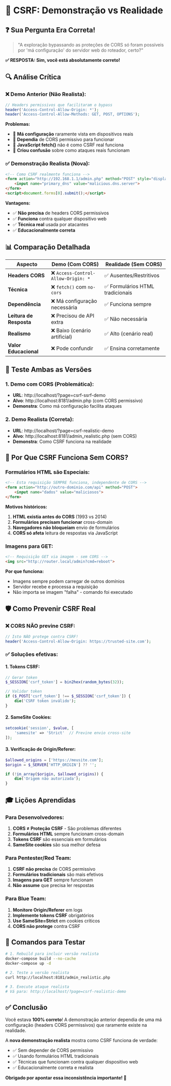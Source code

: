 # 🎯 CSRF: Demonstração vs Realidade

## ❓ **Sua Pergunta Era Correta!**

> "A exploração bypassando as proteções de CORS só foram possíveis por 'má configuração' do servidor web do roteador, certo?"

**✅ RESPOSTA: Sim, você está absolutamente correto!**

## 🔍 **Análise Crítica**

### **❌ Demo Anterior (Não Realista):**

```php
// Headers permissivos que facilitaram o bypass
header('Access-Control-Allow-Origin: *');
header('Access-Control-Allow-Methods: GET, POST, OPTIONS');
```

**Problemas:**
- 🚨 **Má configuração** raramente vista em dispositivos reais
- 🚨 **Dependia** de CORS permissivo para funcionar
- 🚨 **JavaScript fetch()** não é como CSRF real funciona
- 🚨 **Criou confusão** sobre como ataques reais funcionam

### **✅ Demonstração Realista (Nova):**

```html
<!-- Como CSRF realmente funciona -->
<form action="http://192.168.1.1/admin.php" method="POST" style="display:none;">
    <input name="primary_dns" value="malicious.dns.server">
</form>
<script>document.forms[0].submit();</script>
```

**Vantagens:**
- ✅ **Não precisa** de headers CORS permissivos
- ✅ **Funciona** contra qualquer dispositivo web
- ✅ **Técnica real** usada por atacantes
- ✅ **Educacionalmente correta**

## 📊 **Comparação Detalhada**

| Aspecto | Demo (Com CORS) | Realidade (Sem CORS) |
|---------|-----------------|----------------------|
| **Headers CORS** | ❌ `Access-Control-Allow-Origin: *` | ✅ Ausentes/Restritivos |
| **Técnica** | ❌ `fetch()` com `no-cors` | ✅ Formulários HTML tradicionais |
| **Dependência** | ❌ Má configuração necessária | ✅ Funciona sempre |
| **Leitura de Resposta** | ❌ Precisou de API extra | ✅ Não necessária |
| **Realismo** | ❌ Baixo (cenário artificial) | ✅ Alto (cenário real) |
| **Valor Educacional** | ❌ Pode confundir | ✅ Ensina corretamente |

## 🧪 **Teste Ambas as Versões**

### **1. Demo com CORS (Problemática):**
- **URL**: http://localhost/?page=csrf-ssrf-demo
- **Alvo**: http://localhost:8181/admin.php (com CORS permissivo)
- **Demonstra**: Como má configuração facilita ataques

### **2. Demo Realista (Correta):**
- **URL**: http://localhost/?page=csrf-realistic-demo
- **Alvo**: http://localhost:8181/admin_realistic.php (sem CORS)
- **Demonstra**: Como CSRF funciona na realidade

## 🎯 **Por Que CSRF Funciona Sem CORS?**

### **Formulários HTML são Especiais:**

```html
<!-- Esta requisição SEMPRE funciona, independente de CORS -->
<form action="http://outro-dominio.com/api" method="POST">
    <input name="dados" value="maliciosos">
</form>
```

**Motivos históricos:**
1. **HTML existia antes do CORS** (1993 vs 2014)
2. **Formulários precisam funcionar** cross-domain
3. **Navegadores não bloqueiam** envio de formulários
4. **CORS só afeta** leitura de respostas via JavaScript

### **Imagens para GET:**

```html
<!-- Requisição GET via imagem - sem CORS -->
<img src="http://router.local/admin?cmd=reboot">
```

**Por que funciona:**
- Imagens sempre podem carregar de outros domínios
- Servidor recebe e processa a requisição
- Não importa se imagem "falha" - comando foi executado

## 🛡️ **Como Prevenir CSRF Real**

### **❌ CORS NÃO previne CSRF:**
```php
// Isto NÃO protege contra CSRF!
header('Access-Control-Allow-Origin: https://trusted-site.com');
```

### **✅ Soluções efetivas:**

#### **1. Tokens CSRF:**
```php
// Gerar token
$_SESSION['csrf_token'] = bin2hex(random_bytes(32));

// Validar token
if ($_POST['csrf_token'] !== $_SESSION['csrf_token']) {
    die('CSRF token inválido');
}
```

#### **2. SameSite Cookies:**
```php
setcookie('session', $value, [
    'samesite' => 'Strict'  // Previne envio cross-site
]);
```

#### **3. Verificação de Origin/Referer:**
```php
$allowed_origins = ['https://meusite.com'];
$origin = $_SERVER['HTTP_ORIGIN'] ?? '';

if (!in_array($origin, $allowed_origins)) {
    die('Origem não autorizada');
}
```

## 🎓 **Lições Aprendidas**

### **Para Desenvolvedores:**
1. **CORS ≠ Proteção CSRF** - São problemas diferentes
2. **Formulários HTML** sempre funcionam cross-domain
3. **Tokens CSRF** são essenciais em formulários
4. **SameSite cookies** são sua melhor defesa

### **Para Pentester/Red Team:**
1. **CSRF não precisa** de CORS permissivo
2. **Formulários tradicionais** são mais efetivos
3. **Imagens para GET** sempre funcionam
4. **Não assume** que precisa ler respostas

### **Para Blue Team:**
1. **Monitore Origin/Referer** em logs
2. **Implemente tokens CSRF** obrigatórios
3. **Use SameSite=Strict** em cookies críticos
4. **CORS não protege** contra CSRF

## 🚀 **Comandos para Testar**

```bash
# 1. Rebuild para incluir versão realista
docker-compose build --no-cache
docker-compose up -d

# 2. Teste a versão realista
curl http://localhost:8181/admin_realistic.php

# 3. Execute ataque realista
# Vá para: http://localhost/?page=csrf-realistic-demo
```

## ✅ **Conclusão**

Você estava **100% correto**! A demonstração anterior dependia de uma má configuração (headers CORS permissivos) que raramente existe na realidade.

A **nova demonstração realista** mostra como CSRF funciona de verdade:
- ✅ Sem depender de CORS permissivo
- ✅ Usando formulários HTML tradicionais
- ✅ Técnicas que funcionam contra qualquer dispositivo web
- ✅ Educacionalmente correta e realista

**Obrigado por apontar essa inconsistência importante! 🎯**